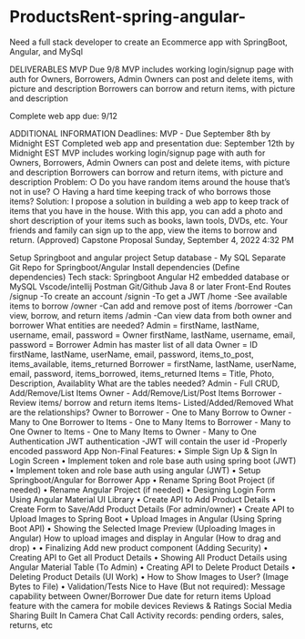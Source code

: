 # ProductsRent-spring-angular-

Need a full stack developer to create an Ecommerce app with SpringBoot, Angular, and MySql

DELIVERABLES
MVP Due 9/8
MVP includes working login/signup page with auth for Owners, Borrowers, Admin
Owners can post and delete items, with picture and description
Borrowers can borrow and return items, with picture and description

Complete web app due: 9/12

ADDITIONAL INFORMATION
Deadlines:
MVP - Due September 8th by Midnight EST
Completed web app and presentation due: September 12th by Midnight EST
MVP includes working login/signup page with auth for Owners, Borrowers, Admin
Owners can post and delete items, with picture and description
Borrowers can borrow and return items, with picture and description
Problem:
○ Do you have random items around the house that’s not in use?
○ Having a hard time keeping track of who borrows those items?
Solution:
I propose a solution in building a web app to keep track of items that you have in the
house. With this app, you can add a photo and short description of your items such as
books, lawn tools, DVDs, etc. Your friends and family can sign up to the app, view the
items to borrow and return.
(Approved) Capstone Proposal
Sunday, September 4, 2022 4:32 PM

Setup Springboot and angular project
Setup database - My SQL
Separate Git Repo for Springboot/Angular
Install dependencies (Define dependencies)
Tech stack:
Springboot
Angular
H2 embedded database or MySQL
Vscode/intellij
Postman
Git/Github
Java 8 or later
Front-End Routes
/signup
-To create an account
/signin
-To get a JWT
/home
-See available items to borrow
/owner
-Can add and remove post of items
/borrower
-Can view, borrow, and return items
/admin
-Can view data from both owner and borrower
What entities are needed?
Admin = firstName, lastName, username, email, password = Owner
firstName, lastName, username, email, password = Borrower
Admin has master list of all data
Owner =
ID
firstName,
lastName,
userName,
email,
password,
items_to_post,
items_available,
items_returned
Borrower = firstName,
lastName,
userName,
email,
password,
items_borrowed,
items_returned
Items = Title,
Photo,
Description,
Availablity
What are the tables needed?
Admin - Full CRUD, Add/Remove/List Items
Owner - Add/Remove/List/Post Items
Borrower - Review items/ borrow and return items
Items- Listed/Added/Removed
What are the relationships?
Owner to Borrower - One to Many
Borrow to Owner - Many to One
Borrower to Items - One to Many
Items to Borrower - Many to One
Owner to Items - One to Many
Items to Owner - Many to One
Authentication
JWT authentication
-JWT will contain the user id
-Properly encoded password
App Non-Final Features:
• Simple Sign Up & Sign In Login Screen
• Implement token and role base auth using spring boot (JWT)
• Implement token and role base auth using angular (JWT)
• Setup Springboot/Angular for Borrower App
• Rename Spring Boot Project (if needed)
• Rename Angular Project (if needed)
• Designing Login Form Using Angular Material UI Library
• Create API to Add Product Details
• Create Form to Save/Add Product Details (For admin/owner)
• Create API to Upload Images to Spring Boot
• Upload Images in Angular (Using Spring Boot API)
• Showing the Selected Image Preview (Uploading Images in Angular)
How to upload images and display in Angular (How to drag and
drop)
•
• Finalizing Add new product component (Adding Security)
• Creating API to Get all Product Details
• Showing All Product Details using Angular Material Table (To Admin)
• Creating API to Delete Product Details
• Deleting Product Details (UI Work)
• How to Show Images to User? (Image Bytes to File)
• Validation/Tests
Nice to Have (But not required):
Message capability between Owner/Borrower
Due date for return items
Upload feature with the camera for mobile devices
Reviews & Ratings
Social Media Sharing
Built In Camera
Chat
Call
Activity records: pending orders, sales, returns, etc

